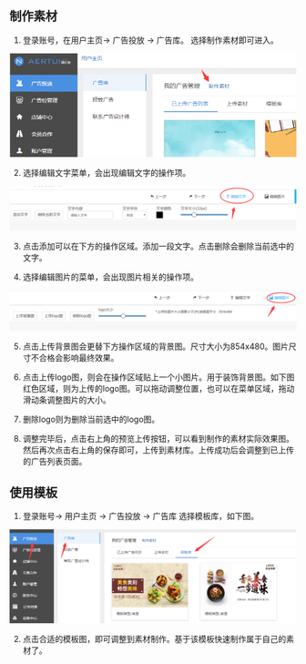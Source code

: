 ## 制作素材

1. 登录账号，在用户主页-> 广告投放 -> 广告库。 选择制作素材即可进入。
 
 ![](/assets/QQ截图20161213101341.png)

2. 选择编辑文字菜单，会出现编辑文字的操作项。
 
 ![](/assets/QQ截图20161213121714.png)

3. 点击添加可以在下方的操作区域。添加一段文字。点击删除会删除当前选中的文字。

4. 选择编辑图片的菜单，会出现图片相关的操作项。

 ![](/assets/QQ截图20161213121854.png)

5. 点击上传背景图会更替下方操作区域的背景图。尺寸大小为854x480。图片尺寸不合格会影响最终效果。

6. 点击上传logo图，则会在操作区域贴上一个小图片。用于装饰背景图。如下图红色区域，则为上传的logo图。可以拖动调整位置，也可以在菜单区域，拖动滑动条调整图片的大小。

7. 删除logo则为删除当前选中的logo图。

8. 调整完毕后，点击右上角的预览上传按钮，可以看到制作的素材实际效果图。然后再次点击右上角的保存即可，上传到素材库。上传成功后会调整到已上传的广告列表页面。


## 使用模板

1. 登录账号-> 用户主页 -> 广告投放 -> 广告库 选择模板库，如下图。

 ![](/assets/QQ截图20161213122401.png)

2. 点击合适的模板图，即可调整到素材制作。基于该模板快速制作属于自己的素材了。
